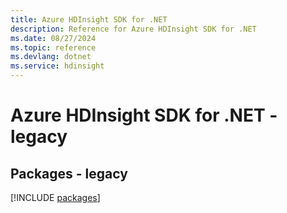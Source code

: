 ```yaml
---
title: Azure HDInsight SDK for .NET
description: Reference for Azure HDInsight SDK for .NET
ms.date: 08/27/2024
ms.topic: reference
ms.devlang: dotnet
ms.service: hdinsight
---
```

# Azure HDInsight SDK for .NET - legacy
## Packages - legacy
[!INCLUDE [packages](hdinsight-index.md)]